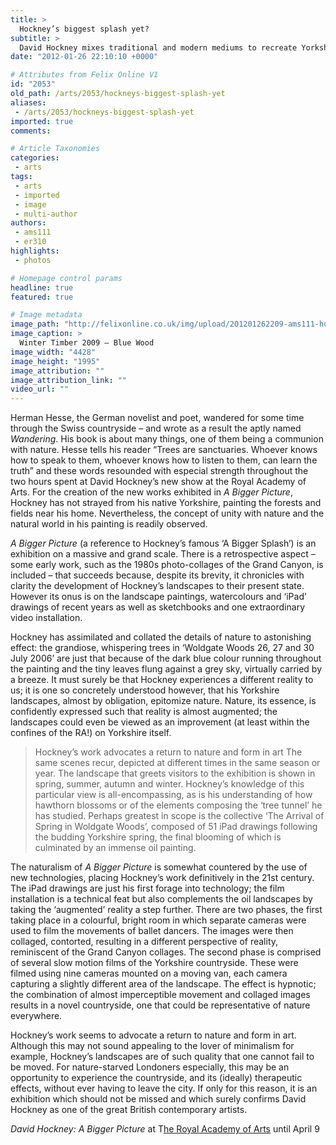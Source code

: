 ```yaml
---
title: >
  Hockney’s biggest splash yet?
subtitle: >
  David Hockney mixes traditional and modern mediums to recreate Yorkshire landscapes of dazzling colour
date: "2012-01-26 22:10:10 +0000"

# Attributes from Felix Online V1
id: "2053"
old_path: /arts/2053/hockneys-biggest-splash-yet
aliases:
 - /arts/2053/hockneys-biggest-splash-yet
imported: true
comments:

# Article Taxonomies
categories:
 - arts
tags:
 - arts
 - imported
 - image
 - multi-author
authors:
 - ams111
 - er310
highlights:
 - photos

# Homepage control params
headline: true
featured: true

# Image metadata
image_path: "http://felixonline.co.uk/img/upload/201201262209-ams111-hockney-key-41.jpg"
image_caption: >
  Winter Timber 2009 – Blue Wood
image_width: "4428"
image_height: "1995"
image_attribution: ""
image_attribution_link: ""
video_url: ""
---
```


Herman Hesse, the German novelist and poet, wandered for some time through the Swiss countryside – and wrote as a result the aptly named _Wandering_. His book is about many things, one of them being a communion with nature. Hesse tells his reader “Trees are sanctuaries. Whoever knows how to speak to them, whoever knows how to listen to them, can learn the truth” and these words resounded with especial strength throughout the two hours spent at David Hockney’s new show at the Royal Academy of Arts. For the creation of the new works exhibited in _A Bigger Picture_, Hockney has not strayed from his native Yorkshire, painting the forests and fields near his home. Nevertheless, the concept of unity with nature and the natural world in his painting is readily observed.

_A Bigger Picture_ (a reference to Hockney’s famous ‘A Bigger Splash’) is an exhibition on a massive and grand scale. There is a retrospective aspect – some early work, such as the 1980s photo-collages of the Grand Canyon, is included – that succeeds because, despite its brevity, it chronicles with clarity the development of Hockney’s landscapes to their present state. However its onus is on the landscape paintings, watercolours and ‘iPad’ drawings of recent years as well as sketchbooks and one extraordinary video installation.

Hockney has assimilated and collated the details of nature to astonishing effect: the grandiose, whispering trees in ‘Woldgate Woods 26, 27 and 30 July 2006’ are just that because of the dark blue colour running throughout the painting and the tiny leaves flung against a grey sky, virtually carried by a breeze. It must surely be that Hockney experiences a different reality to us; it is one so concretely understood however, that his Yorkshire landscapes, almost by obligation, epitomize nature. Nature, its essence, is confidently expressed such that reality is almost augmented; the landscapes could even be viewed as an improvement (at least within the confines of the RA!) on Yorkshire itself.
> Hockney’s work advocates a return to nature and form in art
The same scenes recur, depicted at different times in the same season or year. The landscape that greets visitors to the exhibition is shown in spring, summer, autumn and winter. Hockney’s knowledge of this particular view is all-encompassing, as is his understanding of how hawthorn blossoms or of the elements composing the ‘tree tunnel’ he has studied. Perhaps greatest in scope is the collective ‘The Arrival of Spring in Woldgate Woods’, composed of 51 iPad drawings following the budding Yorkshire spring, the final blooming of which is culminated by an immense oil painting.

The naturalism of _A Bigger Picture_ is somewhat countered by the use of new technologies, placing Hockney’s work definitively in the 21st century. The iPad drawings are just his first forage into technology; the film installation is a technical feat but also complements the oil landscapes by taking the ‘augmented’ reality a step further. There are two phases, the first taking place in a colourful, bright room in which separate cameras were used to film the movements of ballet dancers. The images were then collaged, contorted, resulting in a different perspective of reality, reminiscent of the Grand Canyon collages. The second phase is comprised of several slow motion films of the Yorkshire countryside. These were filmed using nine cameras mounted on a moving van, each camera capturing a slightly different area of the landscape. The effect is hypnotic; the combination of almost imperceptible movement and collaged images results in a novel countryside, one that could be representative of nature everywhere.

Hockney’s work seems to advocate a return to nature and form in art. Although this may not sound appealing to the lover of minimalism for example, Hockney’s landscapes are of such quality that one cannot fail to be moved. For nature-starved Londoners especially, this may be an opportunity to experience the countryside, and its (ideally) therapeutic effects, without ever having to leave the city. If only for this reason, it is an exhibition which should not be missed and which surely confirms David Hockney as one of the great British contemporary artists.

_David Hockney: A Bigger Picture_ at T[he Royal Academy of Arts](http://www.royalacademy.org.uk/exhibitions/hockney/) until April 9
